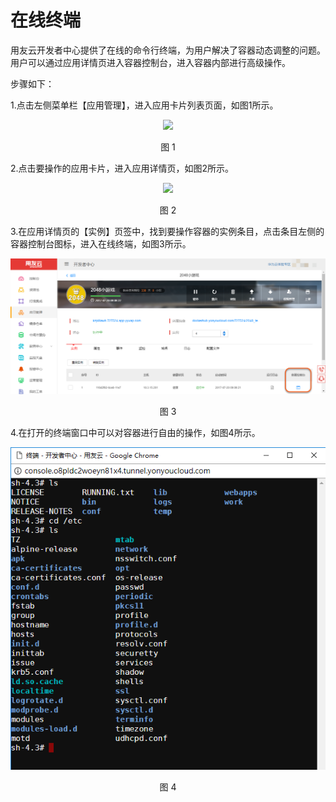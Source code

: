 # 在线终端

用友云开发者中心提供了在线的命令行终端，为用户解决了容器动态调整的问题。用户可以通过应用详情页进入容器控制台，进入容器内部进行高级操作。

步骤如下：

1.点击左侧菜单栏【应用管理】，进入应用卡片列表页面，如图1所示。

<div align=center>

<img src="/articles/cloud/4-/images/how_to_add_environment_variables_1.png"/>

</div>

<p align="center">图 1</p>

2.点击要操作的应用卡片，进入应用详情页，如图2所示。

<div align=center>

<img src="/articles/cloud/4-/images/how_to_add_environment_variables_2.png"/>

</div>

<p align="center">图 2</p>

3.在应用详情页的【实例】页签中，找到要操作容器的实例条目，点击条目左侧的容器控制台图标，进入在线终端，如图3所示。

<div align=center>

<img src="/articles/developer/5-/images/respool_11.png"/>

</div>

<p align="center">图 3</p>

4.在打开的终端窗口中可以对容器进行自由的操作，如图4所示。

<div align=center>

<img src="/articles/developer/5-/images/respool_12.png"/>

</div>

<p align="center">图 4</p>
